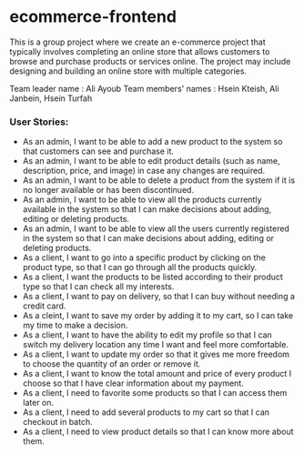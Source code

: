 # ecommerce-frontend

This is a group project where we create an e-commerce project that typically involves completing an online store that allows customers to browse 
and purchase products or services online. The project may include designing and building an online store with multiple categories.

Team leader name : Ali Ayoub
Team members' names : Hsein Kteish, Ali Janbein, Hsein Turfah

### User Stories:
<ul>
  <li>As an admin, I want to be able to add a new product to the system so that customers can see and purchase it.</li>
  <li>As an admin, I want to be able to edit product details (such as name, description, price, and image) in case any changes are required.</li>
  <li>As an admin, I want to be able to delete a product from the system if it is no longer available or has been discontinued.</li>
  <li>As an admin, I want to be able to view all the products currently available in the system so that I can make  decisions about adding, editing or deleting products.</li>
  <li>As an admin, I want to be able to view all the users currently registered in the system so that I can make decisions about adding, editing or deleting products.</li>
  <li>As a client, I want to go into a specific product by clicking on the product type, so that I can go through all the products quickly.</li>
  <li>As a client, I want the products to be listed according to their product type so that I can check all my interests.</li>
  <li>As a client, I want to pay on delivery, so that I can buy without needing a credit card.</li>
  <li>As a cleint, I want to save my order by adding it to my cart, so I can take my time to make a decision.</li>
  <li>As a client, I want to have the ability to edit my profile so that I can switch my delivery location any time I want and feel more comfortable.</li>
  <li>As a client, I want to update my order so that it gives me more freedom to choose the quantity of an order or remove it.</li>
  <li>As a client, I want to know the total amount and price of every product I choose so that I have clear information about my payment.</li>
  <li>As a client, I need to favorite some products so that I can access them later on.</li>
  <li>As a client, I need to add several products to my cart so that I can checkout in batch.</li>
  <li>As a client, I need to view product details so that I can know more about them.</li>
</ul>
